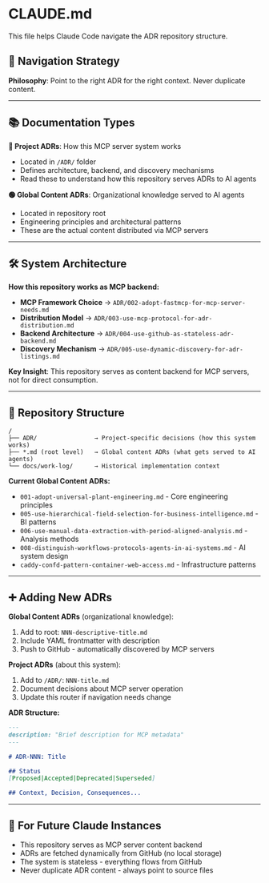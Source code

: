# CLAUDE.md

This file helps Claude Code navigate the ADR repository structure.

## 🧭 Navigation Strategy
**Philosophy**: Point to the right ADR for the right context. Never duplicate content.

---

## 📚 Documentation Types

**🔵 Project ADRs**: How this MCP server system works
- Located in `/ADR/` folder
- Defines architecture, backend, and discovery mechanisms
- Read these to understand how this repository serves ADRs to AI agents

**🟢 Global Content ADRs**: Organizational knowledge served to AI agents
- Located in repository root
- Engineering principles and architectural patterns  
- These are the actual content distributed via MCP servers

---

## 🛠️ System Architecture

**How this repository works as MCP backend:**
- **MCP Framework Choice** → `ADR/002-adopt-fastmcp-for-mcp-server-needs.md`
- **Distribution Model** → `ADR/003-use-mcp-protocol-for-adr-distribution.md`
- **Backend Architecture** → `ADR/004-use-github-as-stateless-adr-backend.md`
- **Discovery Mechanism** → `ADR/005-use-dynamic-discovery-for-adr-listings.md`

**Key Insight**: This repository serves as content backend for MCP servers, not for direct consumption.

---

## 📂 Repository Structure

```
/
├── ADR/                → Project-specific decisions (how this system works)
├── *.md (root level)   → Global content ADRs (what gets served to AI agents)
└── docs/work-log/      → Historical implementation context
```

**Current Global Content ADRs:**
- `001-adopt-universal-plant-engineering.md` - Core engineering principles
- `005-use-hierarchical-field-selection-for-business-intelligence.md` - BI patterns
- `006-use-manual-data-extraction-with-period-aligned-analysis.md` - Analysis methods
- `008-distinguish-workflows-protocols-agents-in-ai-systems.md` - AI system design
- `caddy-confd-pattern-container-web-access.md` - Infrastructure patterns

---

## ➕ Adding New ADRs

**Global Content ADRs** (organizational knowledge):
1. Add to root: `NNN-descriptive-title.md`
2. Include YAML frontmatter with description
3. Push to GitHub - automatically discovered by MCP servers

**Project ADRs** (about this system):
1. Add to `/ADR/`: `NNN-title.md`  
2. Document decisions about MCP server operation
3. Update this router if navigation needs change

**ADR Structure:**
```markdown
---
description: "Brief description for MCP metadata"
---

# ADR-NNN: Title

## Status
[Proposed|Accepted|Deprecated|Superseded]

## Context, Decision, Consequences...
```

---

## 🔄 For Future Claude Instances

- This repository serves as MCP server content backend
- ADRs are fetched dynamically from GitHub (no local storage)  
- The system is stateless - everything flows from GitHub
- Never duplicate ADR content - always point to source files